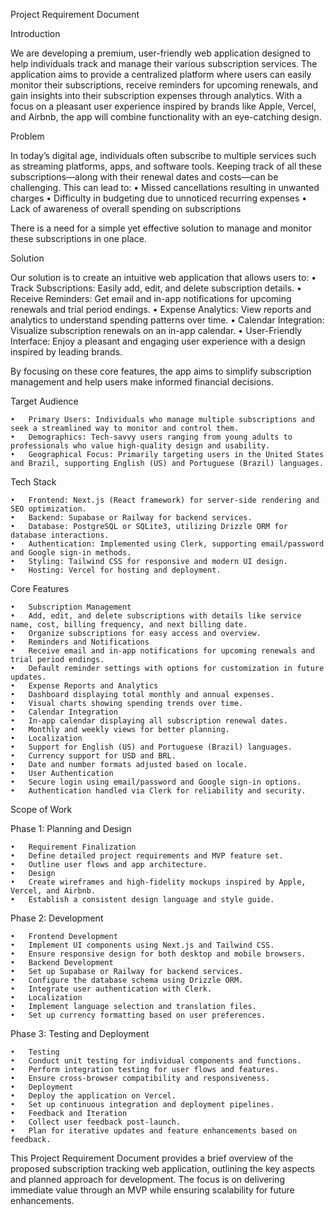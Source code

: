 Project Requirement Document

Introduction

We are developing a premium, user-friendly web application designed to help individuals track and manage their various subscription services. The application aims to provide a centralized platform where users can easily monitor their subscriptions, receive reminders for upcoming renewals, and gain insights into their subscription expenses through analytics. With a focus on a pleasant user experience inspired by brands like Apple, Vercel, and Airbnb, the app will combine functionality with an eye-catching design.

Problem

In today’s digital age, individuals often subscribe to multiple services such as streaming platforms, apps, and software tools. Keeping track of all these subscriptions—along with their renewal dates and costs—can be challenging. This can lead to:
	•	Missed cancellations resulting in unwanted charges
	•	Difficulty in budgeting due to unnoticed recurring expenses
	•	Lack of awareness of overall spending on subscriptions

There is a need for a simple yet effective solution to manage and monitor these subscriptions in one place.

Solution

Our solution is to create an intuitive web application that allows users to:
	•	Track Subscriptions: Easily add, edit, and delete subscription details.
	•	Receive Reminders: Get email and in-app notifications for upcoming renewals and trial period endings.
	•	Expense Analytics: View reports and analytics to understand spending patterns over time.
	•	Calendar Integration: Visualize subscription renewals on an in-app calendar.
	•	User-Friendly Interface: Enjoy a pleasant and engaging user experience with a design inspired by leading brands.

By focusing on these core features, the app aims to simplify subscription management and help users make informed financial decisions.

Target Audience

	•	Primary Users: Individuals who manage multiple subscriptions and seek a streamlined way to monitor and control them.
	•	Demographics: Tech-savvy users ranging from young adults to professionals who value high-quality design and usability.
	•	Geographical Focus: Primarily targeting users in the United States and Brazil, supporting English (US) and Portuguese (Brazil) languages.

Tech Stack

	•	Frontend: Next.js (React framework) for server-side rendering and SEO optimization.
	•	Backend: Supabase or Railway for backend services.
	•	Database: PostgreSQL or SQLite3, utilizing Drizzle ORM for database interactions.
	•	Authentication: Implemented using Clerk, supporting email/password and Google sign-in methods.
	•	Styling: Tailwind CSS for responsive and modern UI design.
	•	Hosting: Vercel for hosting and deployment.

Core Features

	•	Subscription Management
	•	Add, edit, and delete subscriptions with details like service name, cost, billing frequency, and next billing date.
	•	Organize subscriptions for easy access and overview.
	•	Reminders and Notifications
	•	Receive email and in-app notifications for upcoming renewals and trial period endings.
	•	Default reminder settings with options for customization in future updates.
	•	Expense Reports and Analytics
	•	Dashboard displaying total monthly and annual expenses.
	•	Visual charts showing spending trends over time.
	•	Calendar Integration
	•	In-app calendar displaying all subscription renewal dates.
	•	Monthly and weekly views for better planning.
	•	Localization
	•	Support for English (US) and Portuguese (Brazil) languages.
	•	Currency support for USD and BRL.
	•	Date and number formats adjusted based on locale.
	•	User Authentication
	•	Secure login using email/password and Google sign-in options.
	•	Authentication handled via Clerk for reliability and security.

Scope of Work

Phase 1: Planning and Design

	•	Requirement Finalization
	•	Define detailed project requirements and MVP feature set.
	•	Outline user flows and app architecture.
	•	Design
	•	Create wireframes and high-fidelity mockups inspired by Apple, Vercel, and Airbnb.
	•	Establish a consistent design language and style guide.

Phase 2: Development

	•	Frontend Development
	•	Implement UI components using Next.js and Tailwind CSS.
	•	Ensure responsive design for both desktop and mobile browsers.
	•	Backend Development
	•	Set up Supabase or Railway for backend services.
	•	Configure the database schema using Drizzle ORM.
	•	Integrate user authentication with Clerk.
	•	Localization
	•	Implement language selection and translation files.
	•	Set up currency formatting based on user preferences.

Phase 3: Testing and Deployment

	•	Testing
	•	Conduct unit testing for individual components and functions.
	•	Perform integration testing for user flows and features.
	•	Ensure cross-browser compatibility and responsiveness.
	•	Deployment
	•	Deploy the application on Vercel.
	•	Set up continuous integration and deployment pipelines.
	•	Feedback and Iteration
	•	Collect user feedback post-launch.
	•	Plan for iterative updates and feature enhancements based on feedback.

This Project Requirement Document provides a brief overview of the proposed subscription tracking web application, outlining the key aspects and planned approach for development. The focus is on delivering immediate value through an MVP while ensuring scalability for future enhancements.